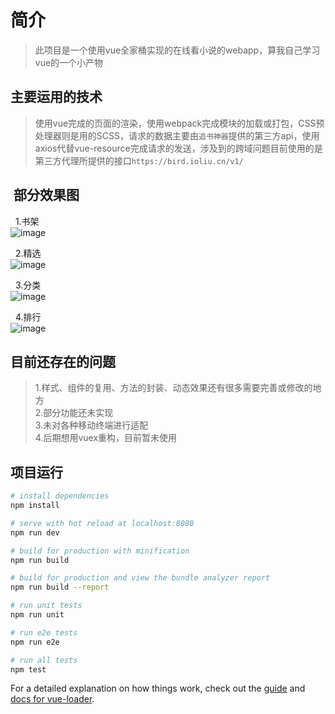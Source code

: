# 简介

> 此项目是一个使用vue全家桶实现的在线看小说的webapp，算我自己学习vue的一个小产物

## 主要运用的技术
> 使用vue完成的页面的渲染，使用webpack完成模块的加载或打包，CSS预处理器则是用的SCSS，请求的数据主要由`追书神器`提供的第三方api，使用axios代替vue-resource完成请求的发送，涉及到的跨域问题目前使用的是第三方代理所提供的接口`https://bird.ioliu.cn/v1/` 

##  部分效果图
   1.书架 <br>
   ![image](https://github.com/zt14362/noval/blob/master/examples/Bookself.png) <br>
   
   2.精选 <br>
   ![image](https://github.com/zt14362/noval/blob/master/examples/Featured.png) <br>
   
   3.分类 <br>
   ![image](https://github.com/zt14362/noval/blob/master/examples/Cat.png) <br>
   
   4.排行 <br>
   ![image](https://github.com/zt14362/noval/blob/master/examples/Rank.png) <br>
   
## 目前还存在的问题
> 1.样式、组件的复用、方法的封装、动态效果还有很多需要完善或修改的地方 <br>
> 2.部分功能还未实现 <br>
> 3.未对各种移动终端进行适配 <br>
> 4.后期想用vuex重构，目前暂未使用 <br>

## 项目运行

``` bash
# install dependencies
npm install

# serve with hot reload at localhost:8080
npm run dev

# build for production with minification
npm run build

# build for production and view the bundle analyzer report
npm run build --report

# run unit tests
npm run unit

# run e2e tests
npm run e2e

# run all tests
npm test
```

For a detailed explanation on how things work, check out the [guide](http://vuejs-templates.github.io/webpack/) and [docs for vue-loader](http://vuejs.github.io/vue-loader).
